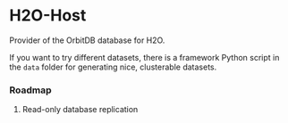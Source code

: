 # H2O-Host

Provider of the OrbitDB database for H2O.

If you want to try different datasets, there is a framework Python script in the `data` folder for generating nice, clusterable datasets.


### Roadmap

1. Read-only database replication
